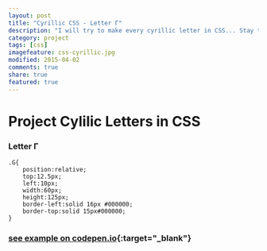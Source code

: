 ```yaml
---
layout: post
title: "Cyrillic CSS - Letter Г"
description: "I will try to make every cyrillic letter in CSS... Stay tuned..."
category: project
tags: [css] 
imagefeature: css-cyrillic.jpg
modified: 2015-04-02
comments: true
share: true
featured: true
---
```


# Project Cylilic Letters in CSS

### Letter Г

    .G{
        position:relative;
        top:12.5px;
        left:10px;
        width:60px;
        height:125px;
        border-left:solid 16px #000000;
        border-top:solid 15px#000000;
    }
    
### [see example on codepen.io](http://codepen.io/MilosRujevic/pen/RNOBBQ){:target="_blank"}